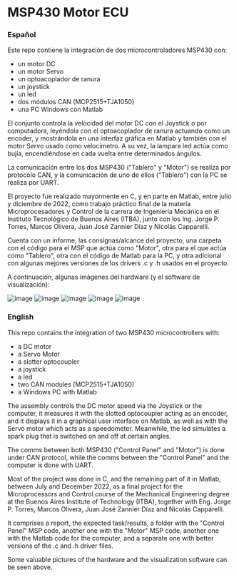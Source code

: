 # MSP430 Motor ECU

### Español
Este repo contiene la integración de dos microcontroladores MSP430 con:
- un motor DC
- un motor Servo
- un optoacoplador de ranura
- un joystick
- un led
- dos módulos CAN (MCP2515+TJA1050)
- una PC Windows con Matlab

El conjunto controla la velocidad del motor DC con el Joystick o por computadora,
leyéndola con el optoacoplador de ranura actuando como un encoder, y
mostrándola en una interfaz gráfica en Matlab y también con el motor Servo usado como velocímetro.
A su vez, la lampara led actúa como bujía, encendiéndose en cada vuelta entre determinados ángulos.

La comunicación entre los dos MSP430 ("Tablero" y "Motor") se realiza por protocolo CAN,
y la comunicación de uno de ellos ("Tablero") con la PC se realiza por UART.

El proyecto fue realizado mayormente en C, y en parte en Matlab, entre julio y diciembre de 2022,
como trabajo práctico final de la materia Microprocesadores y Control de la carrera de Ingeniería
Mecánica en el Instituto Tecnológico de Buenos Aires (ITBA), junto con los Ing. Jorge P. Torres,
Marcos Olivera, Juan José Zannier Díaz y Nicolás Capparelli.

Cuenta con un informe, las consignas/alcance del proyecto, una carpeta con el código para el MSP
que actúa como "Motor", otra para el que actúa como "Tablero", otra con el código de Matlab para
la PC, y otra adicional con algunas mejores versiones de los drivers .c y .h usados en el proyecto.

A continuación, algunas imágenes del hardware (y el software de visualización):

![image](https://github.com/JuanMartinMujicaBuj/MSP430_motor_ECU/assets/53155661/f28faea9-3114-411c-a7d6-96c95ca604ca)
![image](https://github.com/JuanMartinMujicaBuj/MSP430_motor_ECU/assets/53155661/02e9c612-d347-40b7-aea3-c59cb72b3d67)
![image](https://github.com/JuanMartinMujicaBuj/MSP430_motor_ECU/assets/53155661/05cdffef-4f26-4bd1-9c27-1c28924cf1c7)
![image](https://github.com/JuanMartinMujicaBuj/MSP430_motor_ECU/assets/53155661/24e47b69-98c7-4223-abb5-53c29f75325c)
![image](https://github.com/JuanMartinMujicaBuj/MSP430_motor_ECU/assets/53155661/e73f34e9-fa76-43ad-9d8a-62a6261e62df)

### English
This repo contains the integration of two MSP430 microcontrollers with:
- a DC motor
- a Servo Motor
- a slotter optocoupler
- a joystick
- a led
- two CAN modules (MCP2515+TJA1050)
- a Windows PC with Matlab

The assembly controls the DC motor speed via the Joystick or the computer, it measures it
with the slotted optocoupler acting as an encoder, and it displays it in a graphical user
interface on Matlab, as well as with the Servo motor which acts as a speedometer.
Meanwhile, the led simulates a spark plug that is switched on and off at certain angles.

The comms between both MSP430 ("Control Panel" and "Motor") is done under CAN protocol, while
the comms between the "Control Panel" and the computer is done with UART.

Most of the project was done in C, and the remaining part of it in Matlab, between July and
December 2022, as a final project for the Microprocessors and Control course of the Mechanical
Engineering degree at the Buenos Aires Institute of Technology (ITBA), together with Eng. Jorge
P. Torres, Marcos Olivera, Juan José Zannier Díaz and Nicolás Capparelli.

It comprises a report, the expected task/results, a folder with the "Control Panel" MSP code,
another one with the "Motor" MSP code, another one with the Matlab code for the computer, and
a separate one with better versions of the .c and .h driver files.

Some valuable pictures of the hardware and the visualization software can be seen above.
